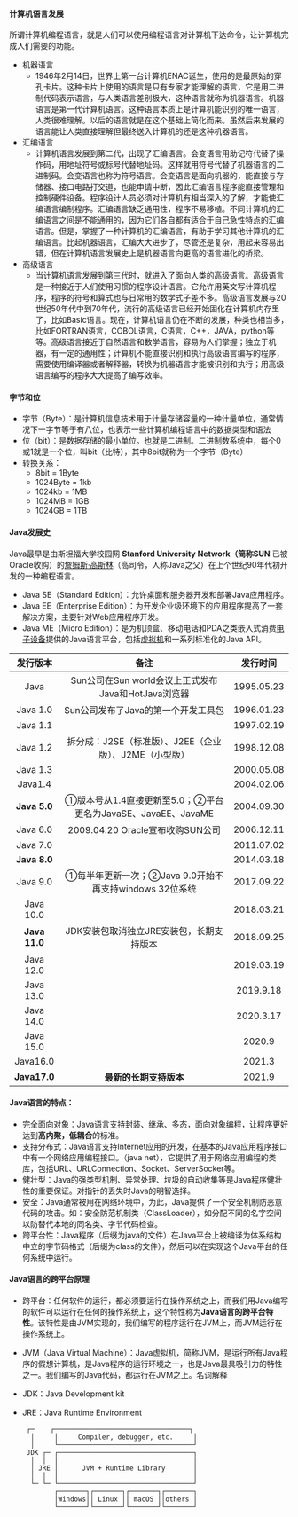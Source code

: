 #### 计算机语言发展

所谓计算机编程语言，就是人们可以使用编程语言对计算机下达命令，让计算机完成人们需要的功能。

- 机器语言
  - 1946年2月14日，世界上第一台计算机ENAC诞生，使用的是最原始的穿孔卡片。这种卡片上使用的语言是只有专家才能理解的语言，它是用二进制代码表示语言，与人类语言差别极大，这种语言就称为机器语言。机器语言是第一代计算机语言。这种语言本质上是计算机能识别的唯一语言，人类很难理解。以后的语言就是在这个基础上简化而来。虽然后来发展的语言能让人类直接理解但最终送入计算机的还是这种机器语言。
- 汇编语言
  - 计算机语言发展到第二代，出现了汇编语言。会变语言用助记符代替了操作码，用地址符号或标号代替地址码。这样就用符号代替了机器语言的二进制码。会变语言也称为符号语言。会变语言是面向机器的，能直接与存储器、接口电路打交道，也能申请中断，因此汇编语言程序能直接管理和控制硬件设备。程序设计人员必须对计算机有相当深入的了解，才能使汇编语言编制程序。汇编语言缺乏通用性，程序不易移植。不同计算机的汇编语言之间是不能通用的，因为它们各自都有适合于自己急性特点的汇编语言。但是，掌握了一种计算机的汇编语言，有助于学习其他计算机的汇编语言。比起机器语言，汇编大大进步了，尽管还是复杂，用起来容易出错，但在计算机语言发展史上是机器语言向更高的语言进化的桥梁。
- 高级语言
  - 当计算机语言发展到第三代时，就进入了面向人类的高级语言。高级语言是一种接近于人们使用习惯的程序设计语言。它允许用英文写计算机程序，程序的符号和算式也与日常用的数学式子差不多。高级语言发展与20世纪50年代中到70年代，流行的高级语言已经开始固化在计算机内存里了，比如Basic语言。现在，计算机语言仍在不断的发展，种类也相当多，比如FORTRAN语言，COBOL语言，C语言，C++，JAVA，python等等。高级语言接近于自然语言和数学语言，容易为人们掌握；独立于机器，有一定的通用性；计算机不能直接识别和执行高级语言编写的程序，需要使用编译器或者解释器，转换为机器语言才能被识别和执行；用高级语言编写的程序大大提高了编写效率。

#### 字节和位

- 字节（Byte）：是计算机信息技术用于计量存储容量的一种计量单位，通常情况下一字节等于有八位，也表示一些计算机编程语言中的数据类型和语法
- 位（bit）：是数据存储的最小单位。也就是二进制。二进制数系统中，每个0或1就是一个位，叫bit（比特），其中8bit就称为一个字节（Byte）
- 转换关系：
  - 8bit = 1Byte
  - 1024Byte = 1kb
  - 1024kb = 1MB
  - 1024MB = 1GB
  - 1024GB = 1TB

#### Java发展史

Java最早是由斯坦福大学校园网 **Stanford University Network（简称SUN** 已被Oracle收购）的[詹姆斯·高斯林](https://en.wikipedia.org/wiki/James_Gosling)（高司令，人称Java之父）在上个世纪90年代初开发的一种编程语言。

- Java SE（Standard Edition）：允许桌面和服务器开发和部署Java应用程序。
- Java EE（Enterprise Edition）：为开发企业级环境下的应用程序提高了一套解决方案，主要针对Web应用程序开发。
- Java ME（Micro Edition）：是为机顶盒、移动电话和PDA之类嵌入式消费[电子设备](https://baike.baidu.com/item/电子设备/4393826?fromModule=lemma_inlink)提供的Java语言平台，包括[虚拟机](https://baike.baidu.com/item/虚拟机/104440?fromModule=lemma_inlink)和一系列标准化的Java API。

|   发行版本    |                             备注                             |  发行时间  |
| :-----------: | :----------------------------------------------------------: | :--------: |
|     Java      |     Sun公司在Sun world会议上正式发布Java和HotJava浏览器      | 1995.05.23 |
|   Java 1.0    |             Sun公司发布了Java的第一个开发工具包              | 1996.01.23 |
|   Java 1.1    |                                                              | 1997.02.19 |
|   Java 1.2    |    拆分成：J2SE（标准版）、J2EE（企业版）、J2ME（小型版）    | 1998.12.08 |
|   Java 1.3    |                                                              | 2000.05.08 |
|    Java1.4    |                                                              | 2004.02.06 |
| **Java 5.0**  | ①版本号从1.4直接更新至5.0；②平台更名为JavaSE、JavaEE、JavaME | 2004.09.30 |
|   Java 6.0    |               2009.04.20 Oracle宣布收购SUN公司               | 2006.12.11 |
|   Java 7.0    |                                                              | 2011.07.02 |
| **Java 8.0**  |                                                              | 2014.03.18 |
|   Java 9.0    |    ①每半年更新一次；②Java 9.0开始不再支持windows 32位系统    | 2017.09.22 |
|   Java 10.0   |                                                              | 2018.03.21 |
| **Java 11.0** |           JDK安装包取消独立JRE安装包，长期支持版本           | 2018.09.25 |
|   Java 12.0   |                                                              | 2019.03.19 |
|   Java 13.0   |                                                              | 2019.9.18  |
|   Java 14.0   |                                                              | 2020.3.17  |
|   Java 15.0   |                                                              |   2020.9   |
|   Java16.0    |                                                              |   2021.3   |
| **Java17.0**  |                    **最新的长期支持版本**                    |   2021.9   |

#### Java语言的特点：

- 完全面向对象：Java语言支持封装、继承、多态，面向对象编程，让程序更好达到**高内聚，低耦合**的标准。
- 支持分布式：Java语言支持Internet应用的开发，在基本的Java应用程序接口中有一个网络应用编程接口。（java net），它提供了用于网络应用编程的类库，包括URL、URLConnection、Socket、ServerSocker等。
- 健壮型：Java的强类型机制、异常处理、垃圾的自动收集等是Java程序健壮性的重要保证。对指针的丢失时Java的明智选择。
- 安全：Java通常被用在网络环境中，为此，Java提供了一个安全机制防恶意代码的攻击。如：安全防范机制类（ClassLoader），如分配不同的名字空间以防替代本地的同名类、字节代码检查。
- 跨平台性：Java程序（后缀为java的文件）在Java平台上被编译为体系结构中立的字节码格式（后缀为class的文件），然后可以在实现这个Java平台的任何系统中运行。

#### Java语言的跨平台原理

- 跨平台：任何软件的运行，都必须要运行在操作系统之上，而我们用Java编写的软件可以运行在任何的操作系统上，这个特性称为**Java语言的跨平台特性**。该特性是由JVM实现的，我们编写的程序运行在JVM上，而JVM运行在操作系统上。
- JVM（Java Virtual Machine）：Java虚拟机，简称JVM，是运行所有Java程序的假想计算机，是Java程序的运行环境之一，也是Java最具吸引力的特性之一。我们编写的Java代码，都运行在JVM之上。名词解释

- JDK：Java Development kit

- JRE：Java Runtime Environment

  ```shell
   ┌─    ┌──────────────────────────────────┐
    │     │     Compiler, debugger, etc.     │
    │     └──────────────────────────────────┘
   JDK ┌─ ┌──────────────────────────────────┐
    │  │  │                                  │
    │ JRE │      JVM + Runtime Library       │
    │  │  │                                  │
    └─ └─ └──────────────────────────────────┘
          ┌───────┐┌───────┐┌───────┐┌───────┐
          │Windows││ Linux ││ macOS ││others │
          └───────┘└───────┘└───────┘└───────┘
  ```



